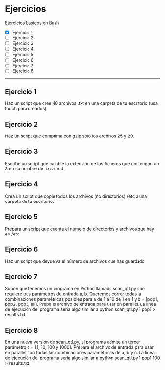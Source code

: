# Ejercicios
Ejercicios basicos en Bash

- [x] Ejercicio 1
- [ ] Ejercicio 2
- [ ] Ejercicio 3
- [ ] Ejercicio 4
- [ ] Ejercicio 5
- [ ] Ejercicio 6
- [ ] Ejercicio 7
- [ ] Ejercicio 8

- - -

## Ejercicio 1
Haz un script que cree 40 archivos .txt en una carpeta de tu escritorio (usa touch para crearlos)

## Ejercicio 2
Haz un script que comprima con gzip sólo los archivos 25 y 29.

## Ejercicio 3
Escribe un script que cambie la extensión de los ficheros que contengan un 3 en su nombre de .txt a .md.

## Ejercicio 4
Crea un script que copie todos los archivos (no directorios) /etc a una carpeta de tu escritorio.

## Ejercicio 5
Prepara un script que cuenta el número de directorios y archivos que hay en /etc

## Ejercicio 6
Haz un script que devuelva el número de archivos que has guardado

## Ejercicio 7
Supon que tenemos un programa en Python llamado scan_qtl.py que requiere tres parámetros de entrada a, b. Queremos correr todas la combinaciones paramétricas posibles para a de 1 a 10 de 1 en 1 y b = [pop1, pop2, pop3, all]. Prepa el archivo de entrada para usar en parallel. La línea de ejecución del programa sería algo similar a python scan_qtl.py 1 pop1 > results.txt

## Ejercicio 8
En una nueva versión de scan_qtl.py, el programa admite un tercer parámetro c = [1, 10, 100 y 1000]. Prepara el archivo de entrada para usar en parallel con todas las combinaciones paramétricas de a, b y c. La línea de ejecución del programa sería algo similar a python scan_qtl.py 1 pop1 100 > results.txt